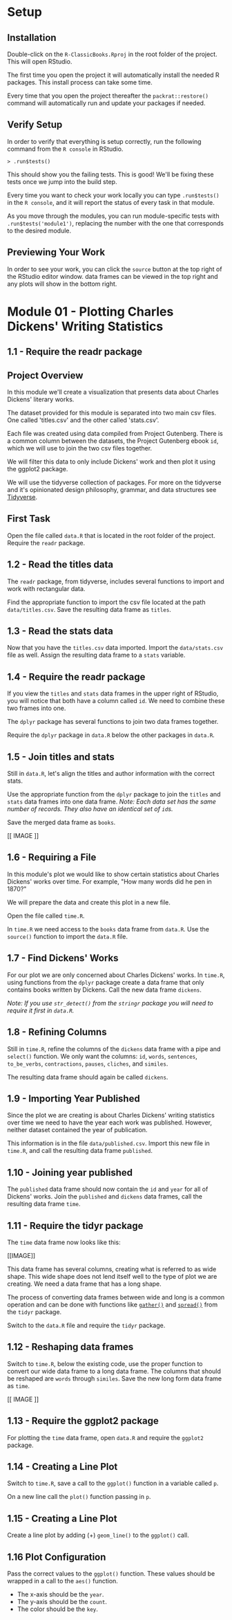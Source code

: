 # Setup

## Installation

Double-click on the `R-ClassicBooks.Rproj` in the root folder of the project. This will open RStudio.

The first time you open the project it will automatically install the needed R packages. This install process can take some time. 

Every time that you open the project thereafter the  `packrat::restore()` command will automatically run and update your packages if needed. 

## Verify Setup

In order to verify that everything is setup correctly, run the following command from the `R console` in RStudio.

`> .run$tests()`

This should show you the failing tests. This is good! We'll be fixing these tests once we jump into the build step.

Every time you want to check your work locally you can type `.run$tests()` in the `R console`, and it will report the status of every task in that module.

As you move through the modules, you can run module-specific tests with `.run$tests('module1')`, replacing the number with the one that corresponds to the desired module.

## Previewing Your Work

In order to see your work, you can click the `source` button at the top right of the RStudio editor window. data frames can be viewed in the top right and any plots will show in the bottom right.

# Module 01 - Plotting Charles Dickens' Writing Statistics

## 1.1 - Require the readr package

Project Overview
-----
In this module we'll create a visualization that presents data about Charles Dickens' literary works. 

The dataset provided for this module is separated into two main csv files. One called 'titles.csv' and the other called 'stats.csv'. 

Each file was created using data compiled from Project Gutenberg. There is a common column between the datasets, the Project Gutenberg ebook `id`, which we will use to join the two csv files together. 

We will filter this data to only include Dickens' work and then plot it using the ggplot2 package.

We will use the tidyverse collection of packages. For more on the tidyverse and it's opinionated design philosophy, grammar, and data structures see [Tidyverse](https://www.tidyverse.org/).

First Task
---
Open the file called `data.R` that is located in the root folder of the project. Require the `readr` package.

## 1.2 - Read the titles data

The `readr` package, from tidyverse, includes several functions to import and work with rectangular data. 

Find the appropriate function to import the csv file located at the path `data/titles.csv`. Save the resulting data frame as `titles`.

## 1.3 - Read the stats data

Now that you have the `titles.csv` data imported. Import the `data/stats.csv` file as well. Assign the resulting data frame to a `stats` variable.

## 1.4 - Require the readr package

If you view the `titles` and `stats` data frames in the upper right of RStudio, you will notice that both have a column called `id`. We need to combine these two frames into one.

The `dplyr` package has several functions to join two data frames together. 

Require the `dplyr` package in `data.R` below the other packages in `data.R`. 

## 1.5 - Join titles and stats
Still in `data.R`, let's align the titles and author information with the correct stats. 

Use the appropriate function from the `dplyr` package to join the `titles` and `stats` data frames into one data frame. *Note: Each data set has the same number of records. They also have an identical set of `id`s.* 

Save the merged data frame as `books`.

[[ IMAGE ]]

## 1.6 - Requiring a File
In this module's plot we would like to show certain statistics about Charles Dickens' works over time. For example, "How many words did he pen in 1870?" 

We will prepare the data and create this plot in a new file.

Open the file called `time.R`. 

In `time.R` we need access to the `books` data frame from `data.R`. Use the `source()` function to import the `data.R` file. 

## 1.7 - Find Dickens' Works

For our plot we are only concerned about Charles Dickens' works. In `time.R`, using functions from the `dplyr` package create a data frame that only contains books written by Dickens. Call the new data frame `dickens`.

*Note: If you use `str_detect()` from the `stringr` package you will need to require it first in `data.R`.*

## 1.8 - Refining Columns

Still in `time.R`, refine the columns of the `dickens` data frame with a pipe and `select()` function. We only want the columns: `id`, `words`, `sentences`, `to_be_verbs`, `contractions`, `pauses`, `cliches`, and `similes`. 

The resulting data frame should again be called `dickens`.

## 1.9 - Importing Year Published
Since the plot we are creating is about Charles Dickens' writing statistics over time we need to have the year each work was published. However, neither dataset contained the year of publication. 

This information is in the file `data/published.csv`. Import this new file in `time.R`, and call the resulting data frame `published`.

## 1.10 - Joining year published
The `published` data frame should now contain the `id` and `year` for all of Dickens' works. Join the `published` and `dickens` data frames, call the resulting data frame `time`.

## 1.11 - Require the tidyr package
The `time` data frame now looks like this:

[[IMAGE]]

This data frame has several columns, creating what is referred to as wide shape. This wide shape does not lend itself well to the type of plot we are creating. We need a data frame that has a long shape. 

The process of converting data frames between wide and long is a common operation and can be done with functions like [`gather()`](https://tidyr.tidyverse.org/reference/gather.html) and [`spread()`](https://tidyr.tidyverse.org/reference/spread.html) from the `tidyr` package.

Switch to the `data.R` file and require the `tidyr` package. 

## 1.12 - Reshaping data frames
Switch to `time.R`, below the existing code, use the proper function to convert our wide data frame to a long data frame. The columns that should be reshaped are `words` through `similes`. Save the new long form data frame as `time`.

[[ IMAGE ]]

## 1.13 - Require the ggplot2 package
For plotting the `time` data frame, open `data.R` and require the `ggplot2` package.

## 1.14 - Creating a Line Plot
Switch to `time.R`, save a call to the `ggplot()` function in a variable called `p`.

On a new line call the `plot()` function passing in `p`.

## 1.15 - Creating a Line Plot
Create a line plot by adding (+) `geom_line()` to the `ggplot()` call.

## 1.16 Plot Configuration
Pass the correct values to the `ggplot()` function. These values should be wrapped in a call to the `aes()` function.

- The x-axis should be the `year`.
- The y-axis should be the `count`.
- The color should be the `key`.


